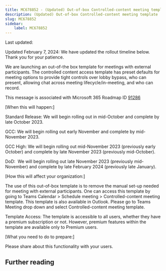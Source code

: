 ```yaml
---
title: MC678852 - (Updated) Out-of-box Controlled-content meeting template
description: (Updated) Out-of-box Controlled-content meeting template
slug: MC678852
sidebar:
    label: MC678852
---
```



Last updated: 

<p style="">Updated February 7, 2024: We have updated the rollout timeline below. Thank you for your patience.</p><p style="">We are launching an out-of-the box template for meetings with external participants. The controlled content access template has preset defaults for meeting options to provide tight controls over lobby bypass, who can present, allowing chat across meeting lifecycle/in-meeting, and who can record.<br></p>
<p>This message is associated with Microsoft 365 Roadmap ID <a href="https://www.microsoft.com/microsoft-365/roadmap?filters=&amp;searchterms=91286" target="_blank">91286</a><br></p>

<p>[When this will happen:]</p><p>Standard Release: We will begin rolling out in mid-October and complete by late October 2023.</p><p>GCC: We will begin rolling out early November and complete by mid-November 2023.</p><p>GCC High: We will begin rolling out mid-November 2023 (previously early October) and complete by late November 2023 (previously mid-October).&nbsp;</p><p>DoD:&nbsp; We will begin rolling out late November 2023 (previously mid-November) and complete by late February 2024 (previously late January).<br></p>

<p>[How this will affect your organization:]</p>

<p>The use of this out-of-box template is to remove the manual set-up needed for meeting with external participants. One can access this template by going to Teams Calendar &gt; Schedule meeting &gt; Controlled-content meeting template. This template is also available in Outlook. Please go to Teams Meeting drop down and select Controlled-content meeting template.&nbsp;</p><p>Template Access: The template is accessible to all users, whether they have a premium subscription or not. However, premium features within the template are available only to Premium users.&nbsp;</p>
<p>[What you need to do to prepare:]<br></p>
<p>Please share about this functionality with your users.</p>

## Further reading

